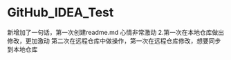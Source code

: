 # GitHub_IDEA_Test
新增加了一句话，第一次创建readme.md   心情非常激动
2.第一次在本地仓库做出修改，更加激动
第二次在远程仓库中做操作，第一次在远程仓库修改，想要同步到本地仓库

